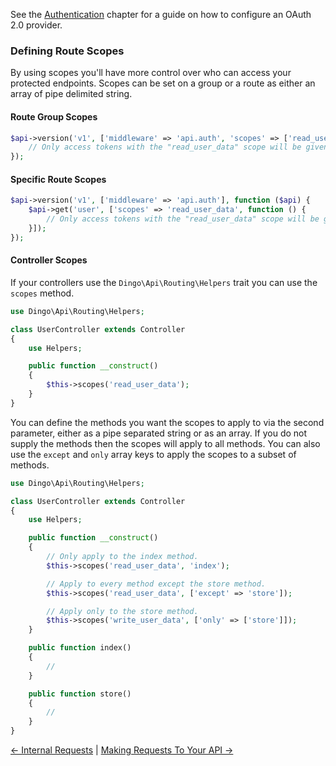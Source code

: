 See the [Authentication](https://github.com/dingo/api/wiki/Authentication) chapter for a guide on how to configure an OAuth 2.0 provider.

### Defining Route Scopes

By using scopes you'll have more control over who can access your protected endpoints. Scopes can be set on a group or a route as either an array of pipe delimited string.

#### Route Group Scopes

```php
$api->version('v1', ['middleware' => 'api.auth', 'scopes' => ['read_user_data', 'write_user_data']], function ($api) {
    // Only access tokens with the "read_user_data" scope will be given access.
});
```

#### Specific Route Scopes

```php
$api->version('v1', ['middleware' => 'api.auth'], function ($api) {
    $api->get('user', ['scopes' => 'read_user_data', function () {
        // Only access tokens with the "read_user_data" scope will be given access.
    }]);
});
```

#### Controller Scopes

If your controllers use the `Dingo\Api\Routing\Helpers` trait you can use the `scopes` method.

```php
use Dingo\Api\Routing\Helpers;

class UserController extends Controller
{
    use Helpers;

    public function __construct()
    {
        $this->scopes('read_user_data');
    }
}
```

You can define the methods you want the scopes to apply to via the second parameter, either as a pipe separated string or as an array. If you do not supply the methods then the scopes will apply to all methods. You can also use the `except` and `only` array keys to apply the scopes to a subset of methods.

```php
use Dingo\Api\Routing\Helpers;

class UserController extends Controller
{
    use Helpers;

    public function __construct()
    {
        // Only apply to the index method.
        $this->scopes('read_user_data', 'index');

        // Apply to every method except the store method.
        $this->scopes('read_user_data', ['except' => 'store']);

        // Apply only to the store method.
        $this->scopes('write_user_data', ['only' => ['store']]);
    }

    public function index()
    {
        //
    }

    public function store()
    {
        //
    }
}
```

[← Internal Requests](https://github.com/dingo/api/wiki/Internal-Requests) | [Making Requests To Your API →](https://github.com/dingo/api/wiki/Making-Requests-To-Your-API)
